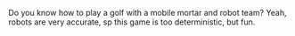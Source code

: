 Do you know how to play a golf with a mobile mortar and robot team?
Yeah, robots are very accurate, sp this game is too deterministic, but fun.
